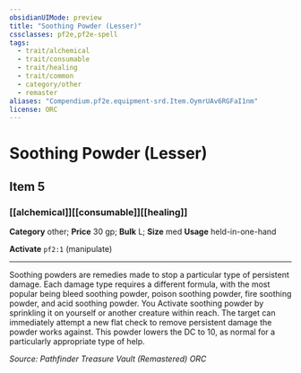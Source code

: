 ```yaml
---
obsidianUIMode: preview
title: "Soothing Powder (Lesser)"
cssclasses: pf2e,pf2e-spell
tags:
  - trait/alchemical
  - trait/consumable
  - trait/healing
  - trait/common
  - category/other
  - remaster
aliases: "Compendium.pf2e.equipment-srd.Item.OymrUAv6RGFaI1nm"
license: ORC
---
```

# Soothing Powder (Lesser)
## Item 5
### [[alchemical]][[consumable]][[healing]]

**Category** other; 
**Price** 30 gp; 
**Bulk** L; **Size** med
**Usage** held-in-one-hand

**Activate** `pf2:1` (manipulate)

* * *

Soothing powders are remedies made to stop a particular type of persistent damage. Each damage type requires a different formula, with the most popular being bleed soothing powder, poison soothing powder, fire soothing powder, and acid soothing powder. You Activate soothing powder by sprinkling it on yourself or another creature within reach. The target can immediately attempt a new flat check to remove persistent damage the powder works against. This powder lowers the DC to 10, as normal for a particularly appropriate type of help.

*Source: Pathfinder Treasure Vault (Remastered)*
*ORC*